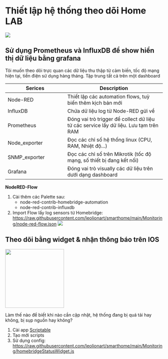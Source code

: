# Thiết lập hệ thống theo dõi Home LAB

![](https://egg.d.pr/i/zRDjAi.jpg)

## Sử dụng Prometheus và InfluxDB để show hiển thị dữ liệu bằng grafana

Tôi muốn theo dõi trực quan các dữ liệu thu thập từ cảm biến, tốc độ mạng hiện tại, tiền điện sử dụng hàng tháng. Tập trung tất cả trên một dashboard

<table><thead><tr><th width="175">Serices</th><th>Description</th></tr></thead><tbody><tr><td>Node-RED</td><td>Thiết lập các automation flows, tuỳ biến thêm kịch bản mới</td></tr><tr><td>InfluxDB</td><td>Chứa dữ liệu log từ Node-RED gửi về</td></tr><tr><td>Prometheus</td><td>Đóng vai trò trigger để collect dữ liệu từ các service lấy dữ liệu. Lưu tạm trên RAM</td></tr><tr><td>Node_exporter</td><td>Đọc các chỉ số hệ thống linux (CPU, RAM, Nhiệt độ...)</td></tr><tr><td>SNMP_exporter</td><td>Đọc các chỉ số trên Mikrotik (tốc độ mạng, số thiết bị đang kết nối)</td></tr><tr><td>Grafana</td><td>Đóng vai trò visually các dữ liệu trên dưới dạng dashboard</td></tr></tbody></table>

**NodeRED-Flow**

1. Cài thêm các Palette sau:
   * node-red-contrib-homebridge-automation
   * node-red-contrib-influxdb
2. Import Flow lấy log sensors từ Homebridge: https://raw.githubusercontent.com/leolionart/smarthome/main/Monitoring/node-red-flow.json ![](https://egg.d.pr/i/FbA9oe.jpg)

## Theo dõi bằng widget & nhận thông báo trên IOS

<div align="left">

<img src="https://egg.d.pr/i/kUYfiu.jpg" alt="" width="188">

</div>

Làm thế nào để biết khi nào cần cập nhật, hệ thống đang bị quá tải hay không, bị sụp nguồn hay không?

1. Cài app [Scriptable](https://scriptable.app/)
2. Tạo mới scripts
3. Sử dụng config: https://raw.githubusercontent.com/leolionart/smarthome/main/Monitoring/homebridgeStatusWidget.js
